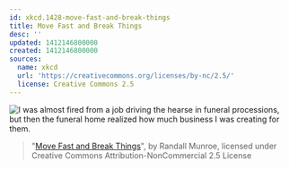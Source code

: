 ```yaml
---
id: xkcd.1428-move-fast-and-break-things
title: Move Fast and Break Things
desc: ''
updated: 1412146800000
created: 1412146800000
sources:
  name: xkcd
  url: 'https://creativecommons.org/licenses/by-nc/2.5/'
  license: Creative Commons 2.5
---
```

![I was almost fired from a job driving the hearse in funeral processions, but then the funeral home realized how much business I was creating for them.](https://imgs.xkcd.com/comics/move_fast_and_break_things.png)
> "[Move Fast and Break Things](https://xkcd.com/1428/)", by Randall Munroe, licensed under Creative Commons Attribution-NonCommercial 2.5 License
